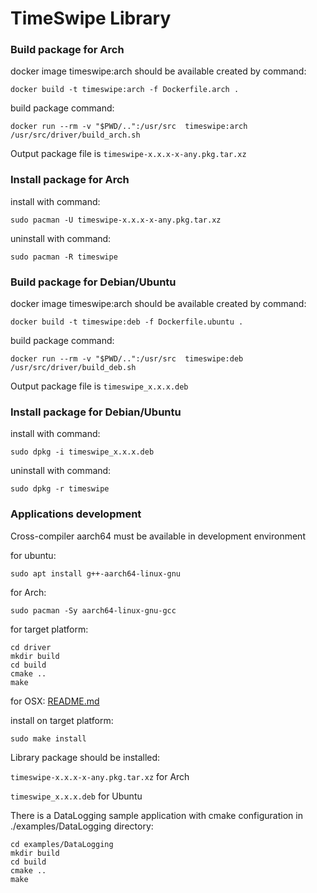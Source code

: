 # TimeSwipe Library

### Build package for Arch
docker image timeswipe:arch should be available created by command:
```
docker build -t timeswipe:arch -f Dockerfile.arch .
```

build package command:
```
docker run --rm -v "$PWD/..":/usr/src  timeswipe:arch /usr/src/driver/build_arch.sh
```

Output package file is `timeswipe-x.x.x-x-any.pkg.tar.xz`

### Install package for Arch
install with command:
```
sudo pacman -U timeswipe-x.x.x-x-any.pkg.tar.xz
```

uninstall with command:
```
sudo pacman -R timeswipe
```

### Build package for Debian/Ubuntu
docker image timeswipe:arch should be available created by command:
```
docker build -t timeswipe:deb -f Dockerfile.ubuntu .
```

build package command:
```
docker run --rm -v "$PWD/..":/usr/src  timeswipe:deb /usr/src/driver/build_deb.sh
```

Output package file is `timeswipe_x.x.x.deb`

### Install package for Debian/Ubuntu
install with command:
```
sudo dpkg -i timeswipe_x.x.x.deb
```

uninstall with command:
```
sudo dpkg -r timeswipe
```

### Applications development

Cross-compiler aarch64 must be available in development environment

for ubuntu:
```
sudo apt install g++-aarch64-linux-gnu
```

for Arch:
```
sudo pacman -Sy aarch64-linux-gnu-gcc
```

for target platform:
```
cd driver
mkdir build
cd build
cmake ..
make
```

for OSX:
[README.md](contrib/OSX/README.md)

install on target platform:
```
sudo make install
```

Library package should be installed:

`timeswipe-x.x.x-x-any.pkg.tar.xz` for Arch

`timeswipe_x.x.x.deb` for Ubuntu

There is a DataLogging sample application with cmake configuration in ./examples/DataLogging directory:
```
cd examples/DataLogging
mkdir build
cd build
cmake ..
make
```

